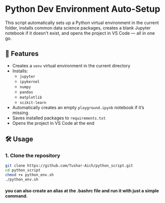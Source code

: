 # Python Dev Environment Auto-Setup

This script automatically sets up a Python virtual environment in the current folder, installs common data science packages, creates a blank Jupyter notebook if it doesn't exist, and opens the project in VS Code — all in one go.

## 🚀 Features
- Creates a `venv` virtual environment in the current directory
- Installs:
  - `jupyter`
  - `ipykernel`
  - `numpy`
  - `pandas`
  - `matplotlib`
  - `scikit-learn`
- Automatically creates an empty `playground.ipynb` notebook if it’s missing
- Saves installed packages to `requirements.txt`
- Opens the project in VS Code at the end

## 🛠 Usage

### 1. Clone the repository
```bash
git clone https://github.com/Tushar-Aich/python_script.git
cd python_script
chmod +x python_env.sh
./python_env.sh
```
#### you can also create an alias at the .bashrc file and run it with just a simple command.
